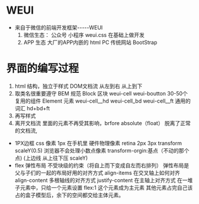 # WEUI
- 来自于微信的前端开发框架-----WEUI
  1. 微信生态： 公众号 小程序
    weui.css 在基础上做开发
  2. APP 生态
     大厂的APP内嵌的 html
     PC 传统网站 BootStrap
   
# 界面的编写过程
1. html 结构，独立于样式
       DOM文档流 从左到右 从上到下
2. 取类名很重要遵守 BEM 规范
       Block 区块 weui-cell
       weui-boutton 30-50个复用的组件 
       Element 元素
       weui-cell__hd
       weui-cell_bd
       weui-cell__ft
       通用的词汇 hd+bd+ft
3. 再写样式
4. 离开文档流
   里面的元素不再受其影响，brfore absolute（float） 脱离了正常的文档流,
- 1PX边框
  css 像素 1px 在手机里
  硬件物理像素  retina 2px 3px
  transform scaleY(0.5)
  浏览器不会处理小数点像素
  transform-orgin:基点（不动的那个点)  (上边线 从上往下压 scaleY) 
- flex 弹性布局
   不受块级的约束（将自上而下变成自左而右排列）
   弹性布局是父与子们的一起的布局好用的对齐方式
   align-items 在交叉轴上如何对齐 align-content 多根轴线的对齐方式
   justify-content 在主轴上对齐方式
   在一堆子元素中，只给一个元素设置 flex:1 这个元素成为主元素
   其他元素占完自己该占的盒子模型后，余下的空间都交给主体元素。